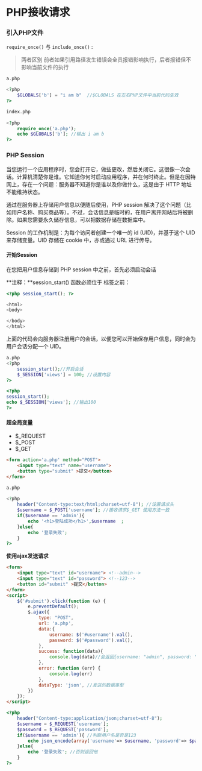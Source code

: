 # PHP接收请求



### 引入PHP文件

`require_once()` 与 `include_once()`  :

> 两者区别 前者如果引用路径发生错误会全员报错影响执行，后者报错但不影响当前文件的执行

```php
a.php

<?php
    $GLOBALS['b'] = "i am b"  //$GLOBALS 在左右PHP文件中当前代码生效
?>
```

```php
index.php
  
<?php
    require_once('a.php');
    echo $GLOBALS['b']; //输出 i am b
?>
```





### PHP Session

当您运行一个应用程序时，您会打开它，做些更改，然后关闭它。这很像一次会话。计算机清楚你是谁。它知道你何时启动应用程序，并在何时终止。但是在因特网上，存在一个问题：服务器不知道你是谁以及你做什么，这是由于 HTTP 地址不能维持状态。

通过在服务器上存储用户信息以便随后使用，PHP session 解决了这个问题（比如用户名称、购买商品等）。不过，会话信息是临时的，在用户离开网站后将被删除。如果您需要永久储存信息，可以把数据存储在数据库中。

Session 的工作机制是：为每个访问者创建一个唯一的 id (UID)，并基于这个 UID 来存储变量。UID 存储在 cookie 中，亦或通过 URL 进行传导。



#### 开始Session

在您把用户信息存储到 PHP session 中之前，首先必须启动会话

**注释：**session_start() 函数必须位于 <html> 标签之前：

```php
<?php session_start(); ?>

<html>
<body>

</body>
</html>
```

上面的代码会向服务器注册用户的会话，以便您可以开始保存用户信息，同时会为用户会话分配一个 UID。



```php
a.php
<?php
    session_start();//开启会话
    $_SESSION['views'] = 100; //设置内容
?>
```



```php
<?php 
session_start();
echo $_SESSION['views']; //输出100
?>
```



#### 超全局变量

- $_REQUEST
- $_POST
- $_GET

```html
<form action='a.php' method="POST">
    <input type="text" name="username">
    <button type="submit" >提交</button>
</form>
```

```php
a.php
  
<?php
    header("Content-type:text/html;charset=utf-8"); //设置请求头
    $username = $_POST['username']; //接收请求$_GET 使用方法一致
    if($username == 'admin'){
        echo '<h1>登陆成功</h1>',$username  ;
    }else{
        echo '登录失败';
    }
?>
```

**使用ajax发送请求**

```html
<form>
    <input type="text" id="username"> <!--admin-->
    <input type="text" id="password"> <!--123-->
    <button id="submit" >提交</button>
</form>
<script>
    $('#submit').click(function (e) { 
        e.preventDefault();
        $.ajax({
            type: "POST",
            url: 'a.php',
            data:{
                username: $('#username').val(),
                password: $('#password').val(),
            },
            success: function(data){
                console.log(data)//会返回{username: "admin", password: "123"}
            },
            error: function (err) {
                console.log(err)
            },
            dataType: 'json', //发送的数据类型
        })
    });
</script>
```

```php
<?php
    header("Content-type:application/json;charset=utf-8");
    $username = $_REQUEST['username'];
    $password = $_REQUEST['password'];
    if($username == 'admin'){ //判断用户名是否是123
        echo json_encode(array('username'=> $username, 'password'=> $password)); //如果登陆成功 该字段会返回给前端
    }else{
        echo '登录失败'; //否则返回他
    }
?>
```

